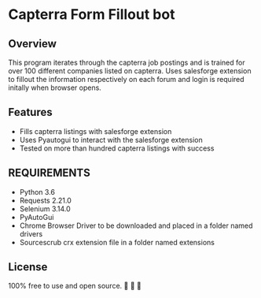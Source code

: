 # Capterra Form Fillout bot

<h2>Overview</h2>

This program iterates through the capterra job postings and is trained for over 100 different companies listed on capterra.
Uses salesforge extension to fillout the information respectively on each forum and login is required initally when browser opens.

<h2>Features</h2> 
 
- Fills capterra listings with salesforge extension
- Uses Pyautogui to interact with the salesforge extension
- Tested on more than hundred capterra listings with success 

<h2>REQUIREMENTS</h2>

- Python 3.6
- Requests 2.21.0
- Selenium 3.14.0
- PyAutoGui
- Chrome Browser Driver to be downloaded and placed in a folder named drivers
- Sourcescrub crx extension file in a folder named extensions

<h2>License</h2>

100% free to use and open source.  :see_no_evil: :hear_no_evil: :speak_no_evil:

